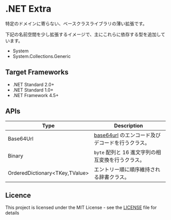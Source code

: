 # .NET Extra
特定のドメインに寄らない、ベースクラスライブラリの薄い拡張です。

下記の名前空間を少し拡張するイメージで、主にこれらに依存する型を追加しています。

- System
- System.Collections.Generic


## Target Frameworks
- .NET Standard 2.0+
- .NET Standard 1.0+
- .NET Framework 4.5+


## APIs
| Type                           | Description |
| ---                            | ---         |
| Base64Url                      | [base64url](https://tools.ietf.org/html/rfc4648#page-7) のエンコード及びデコードを行うクラス。 |
| Binary                         | `byte` 配列と 16 進文字列の相互変換を行うクラス。 |
| OrderedDictionary<TKey,TValue> | エントリー順に順序維持される辞書クラス。 |


## Licence
This project is licensed under the MIT License - see the [LICENSE](LICENSE) file for details
